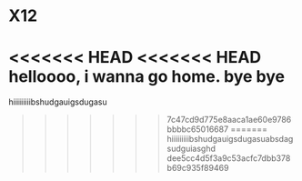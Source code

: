 # X12

<<<<<<< HEAD
<<<<<<< HEAD
helloooo, i wanna go home. bye bye 
=======
hiiiiiiiiibshudgauigsdugasu
>>>>>>> 7c47cd9d775e8aaca1ae60e9786bbbbc65016687
=======
hiiiiiiiiibshudgauigsdugasuabsdagsudguiasghd
>>>>>>> dee5cc4d5f3a9c53acfc7dbb378b69c935f89469
